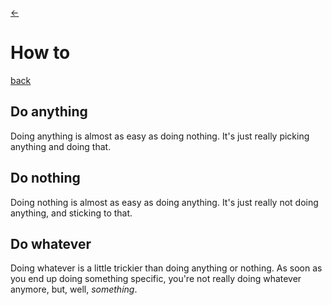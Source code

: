 [<-](../)

# How to

[back](../)

## Do anything
Doing anything is almost as easy as doing nothing. It's just really picking anything and doing that.

## Do nothing
Doing nothing is almost as easy as doing anything. It's just really not doing anything, and sticking to that.

## Do whatever
Doing whatever is a little trickier than doing anything or nothing. As soon as you end up doing something specific, you're not really doing whatever anymore, but, well, _something_.
